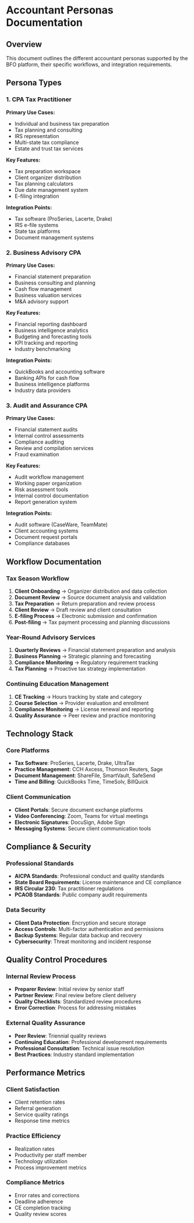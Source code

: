 # Accountant Personas Documentation

## Overview
This document outlines the different accountant personas supported by the BFO platform, their specific workflows, and integration requirements.

## Persona Types

### 1. CPA Tax Practitioner
**Primary Use Cases:**
- Individual and business tax preparation
- Tax planning and consulting
- IRS representation
- Multi-state tax compliance
- Estate and trust tax services

**Key Features:**
- Tax preparation workspace
- Client organizer distribution
- Tax planning calculators
- Due date management system
- E-filing integration

**Integration Points:**
- Tax software (ProSeries, Lacerte, Drake)
- IRS e-file systems
- State tax platforms
- Document management systems

### 2. Business Advisory CPA
**Primary Use Cases:**
- Financial statement preparation
- Business consulting and planning
- Cash flow management
- Business valuation services
- M&A advisory support

**Key Features:**
- Financial reporting dashboard
- Business intelligence analytics
- Budgeting and forecasting tools
- KPI tracking and reporting
- Industry benchmarking

**Integration Points:**
- QuickBooks and accounting software
- Banking APIs for cash flow
- Business intelligence platforms
- Industry data providers

### 3. Audit and Assurance CPA
**Primary Use Cases:**
- Financial statement audits
- Internal control assessments
- Compliance auditing
- Review and compilation services
- Fraud examination

**Key Features:**
- Audit workflow management
- Working paper organization
- Risk assessment tools
- Internal control documentation
- Report generation system

**Integration Points:**
- Audit software (CaseWare, TeamMate)
- Client accounting systems
- Document request portals
- Compliance databases

## Workflow Documentation

### Tax Season Workflow
1. **Client Onboarding** → Organizer distribution and data collection
2. **Document Review** → Source document analysis and validation
3. **Tax Preparation** → Return preparation and review process
4. **Client Review** → Draft review and client consultation
5. **E-filing Process** → Electronic submission and confirmation
6. **Post-filing** → Tax payment processing and planning discussions

### Year-Round Advisory Services
1. **Quarterly Reviews** → Financial statement preparation and analysis
2. **Business Planning** → Strategic planning and forecasting
3. **Compliance Monitoring** → Regulatory requirement tracking
4. **Tax Planning** → Proactive tax strategy implementation

### Continuing Education Management
1. **CE Tracking** → Hours tracking by state and category
2. **Course Selection** → Provider evaluation and enrollment
3. **Compliance Monitoring** → License renewal and reporting
4. **Quality Assurance** → Peer review and practice monitoring

## Technology Stack

### Core Platforms
- **Tax Software**: ProSeries, Lacerte, Drake, UltraTax
- **Practice Management**: CCH Axcess, Thomson Reuters, Sage
- **Document Management**: ShareFile, SmartVault, SafeSend
- **Time and Billing**: QuickBooks Time, TimeSolv, BillQuick

### Client Communication
- **Client Portals**: Secure document exchange platforms
- **Video Conferencing**: Zoom, Teams for virtual meetings
- **Electronic Signatures**: DocuSign, Adobe Sign
- **Messaging Systems**: Secure client communication tools

## Compliance & Security

### Professional Standards
- **AICPA Standards**: Professional conduct and quality standards
- **State Board Requirements**: License maintenance and CE compliance
- **IRS Circular 230**: Tax practitioner regulations
- **PCAOB Standards**: Public company audit requirements

### Data Security
- **Client Data Protection**: Encryption and secure storage
- **Access Controls**: Multi-factor authentication and permissions
- **Backup Systems**: Regular data backup and recovery
- **Cybersecurity**: Threat monitoring and incident response

## Quality Control Procedures

### Internal Review Process
- **Preparer Review**: Initial review by senior staff
- **Partner Review**: Final review before client delivery
- **Quality Checklists**: Standardized review procedures
- **Error Correction**: Process for addressing mistakes

### External Quality Assurance
- **Peer Review**: Triennial quality reviews
- **Continuing Education**: Professional development requirements
- **Professional Consultation**: Technical issue resolution
- **Best Practices**: Industry standard implementation

## Performance Metrics

### Client Satisfaction
- Client retention rates
- Referral generation
- Service quality ratings
- Response time metrics

### Practice Efficiency
- Realization rates
- Productivity per staff member
- Technology utilization
- Process improvement metrics

### Compliance Metrics
- Error rates and corrections
- Deadline adherence
- CE completion tracking
- Quality review scores